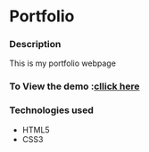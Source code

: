 <h1>Portfolio</h1>

<h3>Description</h3>
<p> This is my  portfolio webpage<br>
<h3>To View the demo :<a href="https://vjharan.github.io/HTML_CSS_projects/">cllick here</a></h3>

<h3>Technologies used</h3>
<ul>
    <li>HTML5</li>
    <li>CSS3</li>
</ul>
